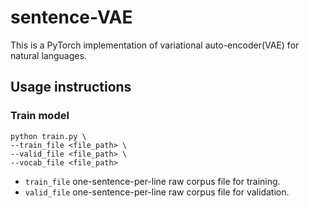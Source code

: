 # sentence-VAE
This is a PyTorch implementation of variational auto-encoder(VAE) for natural languages.

## Usage instructions
### Train model
```
python train.py \
--train_file <file_path> \
--valid_file <file_path> \
--vocab_file <file_path>
```
- ```train_file``` one-sentence-per-line raw corpus file for training.
- ```valid_file``` one-sentence-per-line raw corpus file for validation.
